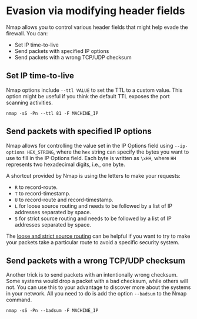 # Evasion via modifying header fields

Nmap allows you to control various header fields that might help evade the firewall. You can:

* Set IP time-to-live
* Send packets with specified IP options
* Send packets with a wrong TCP/UDP checksum

## Set IP time-to-live

Nmap options include `--ttl VALUE` to set the TTL to a custom value. This option might be useful if you think the 
default TTL exposes the port scanning activities.

    nmap -sS -Pn --ttl 81 -F MACHINE_IP

## Send packets with specified IP options

Nmap allows for controlling the value set in the IP Options field using `--ip-options HEX_STRING`, where the `hex` 
string can specify the bytes you want to use to fill in the IP Options field. Each byte is written as `\xHH`, where 
`HH` represents two hexadecimal digits, i.e., one byte.

A shortcut provided by Nmap is using the letters to make your requests:

* `R` to record-route.
* `T` to record-timestamp.
* `U` to record-route and record-timestamp.
* `L` for loose source routing and needs to be followed by a list of IP addresses separated by space.
* `S` for strict source routing and needs to be followed by a list of IP addresses separated by space.

The [loose and strict source routing](../netsec/route.md) can be helpful if you want to try to make your packets 
take a particular route to avoid a specific security system.

## Send packets with a wrong TCP/UDP checksum

Another trick is to send packets with an intentionally wrong checksum. Some systems would drop a packet with a bad 
checksum, while others will not. You can use this to your advantage to discover more about the systems in your network. 
All you need to do is add the option `--badsum` to the Nmap command.

    nmap -sS -Pn --badsum -F MACHINE_IP
